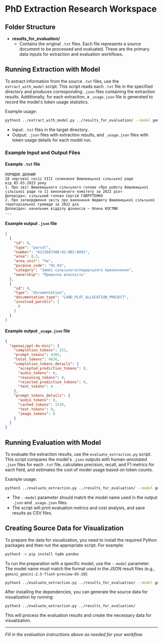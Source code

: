 # PhD Extraction Research Workspace

## Folder Structure

- **results_for_evaluation/**
  - Contains the original `.txt` files. Each file represents a source document to be processed and evaluated. These are the primary data inputs for extraction and evaluation workflows.

## Running Extraction with Model

To extract information from the source `.txt` files, use the `extract_with_model` script. This script reads each `.txt` file in the specified directory and produces corresponding `.json` files containing the extraction results. Additionally, for each extraction, a `_usage.json` file is generated to record the model's token usage statistics.

Example usage:

```sh
python3 ../extract_with_model.py ../results_for_evaluation/ --model gemini_gemini-2.5-flash-preview-05-20
```

- Input: `.txt` files in the target directory.
- Output: `.json` files with extraction results, and `_usage.json` files with token usage details for each model run.

### Example Input and Output Files

#### Example `.txt` file

```
ПОРЯДОК ДЕННИЙ
28 чергової сесії VIII скликання Вишевицької сільської ради
від 03.03.2023 року
1. Про звіт Вишевицького сільського голови «Про роботу Вишевицької сільської ради та її виконавчого комітету за 2022 рік»
Доповідач: сільський голова Сергій ГАВРУТЕНКО
2. Про затвердження звіту про виконання бюджету Вишевицької сільської територіальної громади за 2022 рік
Доповідач: начальник відділу фінансів – Олена КОСТЮК
...
```

#### Example output `.json` file

```json
[
  {
    "id": 0,
    "type": "parcel",
    "number": "6122687300:01:002:0091",
    "area": 0.3,
    "area_unit": "ha",
    "purpose_code": "01.03",
    "category": "Землі сільськогосподарського призначення",
    "ownership": "Приватна власність"
  },
  {
    "id": 0,
    "type": "documentation",
    "documentation_type": "LAND_PLOT_ALLOCATION_PROJECT",
    "involved_parcels": [
      0
    ]
  }
]
```

#### Example output `_usage.json` file

```json
{
  "openai/gpt-4o-mini": {
    "completion_tokens": 251,
    "prompt_tokens": 4385,
    "total_tokens": 4636,
    "completion_tokens_details": {
      "accepted_prediction_tokens": 0,
      "audio_tokens": 0,
      "reasoning_tokens": 0,
      "rejected_prediction_tokens": 0,
      "text_tokens": 0
    },
    "prompt_tokens_details": {
      "audio_tokens": 0,
      "cached_tokens": 1536,
      "text_tokens": 0,
      "image_tokens": 0
    }
  }
}
```

## Running Evaluation with Model

To evaluate the extraction results, use the `evaluate_extraction.py` script. This script compares the model's `.json` outputs with human-annotated `.json` files for each `.txt` file, calculates precision, recall, and F1 metrics for each field, and estimates the cost of model usage based on token counts.

Example usage:

```sh
python3 ../evaluate_extraction.py ../results_for_evaluation/ --model gemini_gemini-2.5-flash-preview-05-20
```

- The `--model` parameter should match the model name used in the output `.json` and `_usage.json` files.
- The script will print evaluation metrics and cost analysis, and save results as CSV files.

## Creating Source Data for Visualization

To prepare the data for visualization, you need to install the required Python packages and then run the appropriate script. For example:

```sh
python3 -m pip install tqdm pandas
```

To run the preparation with a specific model, use the `--model` parameter. The model name must match the format used in the JSON result files (e.g., `gemini_gemini-2.5-flash-preview-05-20`):

```sh
python3 ../evaluate_extraction.py ../results_for_evaluation/ --model gemini_gemini-2.5-flash-preview-05-20
```

After installing the dependencies, you can generate the source data for visualization by running:

```sh
python3 ../evaluate_extraction.py ../results_for_evaluation/
```

This will process the evaluation results and create the necessary data for visualization.

---

*Fill in the evaluation instructions above as needed for your workflow.*


